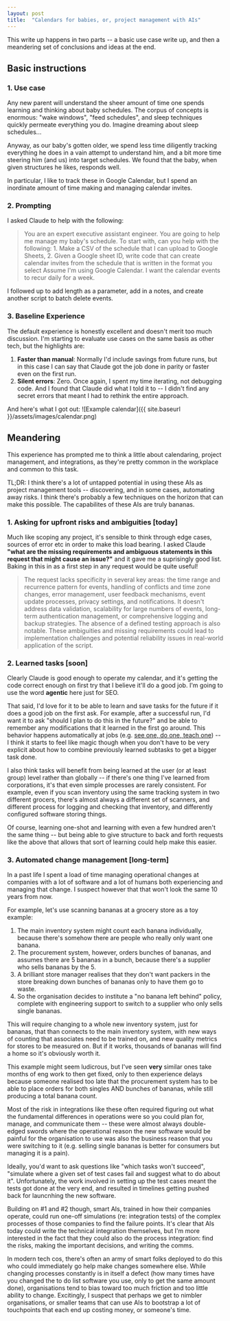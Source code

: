 ```yaml
---
layout: post
title:  "Calendars for babies, or, project management with AIs"
---
```


This write up happens in two parts -- a basic use case write up, and then a meandering set of conclusions and ideas at the end.

## Basic instructions

### 1. Use case
Any new parent will understand the sheer amount of time one spends learning and thinking about baby schedules. The corpus of concepts is enormous: "wake windows", "feed schedules", and sleep techniques quickly permeate everything you do. Imagine dreaming about sleep schedules...

Anyway, as our baby's gotten older, we spend less time diligently tracking everything he does in a vain attempt to understand him, and a bit more time steering him (and us) into target schedules. We found that the baby, when given structures he likes, responds well. 

In particular, I like to track these in Google Calendar, but I spend an inordinate amount of time making and managing calendar invites. 

### 2. Prompting

I asked Claude to help with the following:

> You are an expert executive assistant engineer. You are going to help me manage my baby's schedule. To start with, can you help with the following: 1. Make a CSV of the schedule that I can upload to Google Sheets, 2. Given a Google sheet ID, write code that can create calendar invites from the schedule that is written in the format you select
Assume I'm using Google Calendar. I want the calendar events to recur daily for a week.
>

I followed up to add length as a parameter, add in a notes, and create another script to batch delete events.

### 3. Baseline Experience
The default experience is honestly excellent and doesn't merit too much discussion. I'm starting to evaluate use cases on the same basis as other tech, but the highlights are: 

1. **Faster than manual**: Normally I'd include savings from future runs, but in this case I can say that Claude got the job done in parity or faster even on the first run.
2. **Silent errors**: Zero. Once again, I spent my time iterating, not debugging code. And I found that Claude did what I told it to -- I didn't find any secret errors that meant I had to rethink the entire approach.

And here's what I got out:
![Example calendar]({{ site.baseurl }}/assets/images/calendar.png)

## Meandering
This experience has prompted me to think a little about calendaring, project management, and integrations, as they're pretty common in the workplace and common to this task. 

TL;DR: I think there's a lot of untapped potential in using these AIs as project management tools -- discovering, and in some cases, automating away risks. I think there's probably a few techniques on the horizon that can make this possible. The capabilites of these AIs are truly bananas.

### 1. Asking for upfront risks and ambiguities [today]

Much like scoping any project, it's sensible to think through edge cases, sources of error etc in order to make this load bearing. I asked Claude __"what are the missing requirements and ambiguous statements in this request that might cause an issue?"__ and it gave me a suprisingly good list. Baking in this in as a first step in any request would be quite useful!

> The request lacks specificity in several key areas: the time range and recurrence pattern for events, handling of conflicts and time zone changes, error management, user feedback mechanisms, event update processes, privacy settings, and notifications. It doesn't address data validation, scalability for large numbers of events, long-term authentication management, or comprehensive logging and backup strategies. The absence of a defined testing approach is also notable. These ambiguities and missing requirements could lead to implementation challenges and potential reliability issues in real-world application of the script.

### 2. Learned tasks [soon]

Clearly Claude is good enough to operate my calendar, and it's getting the code correct enough on first try that I believe it'll do a good job. I'm going to use the word __agentic__ here just for SEO. 

That said, I'd love for it to be able to learn and save tasks for the future if it does a good job on the first ask. For example, after a successful run, I'd want it to ask "should I plan to do this in the future?" and be able to remember any modifications that it learned in the first go around. This behavior happens automatically at jobs (e.g. [see one, do one, teach one](https://www.ncbi.nlm.nih.gov/pmc/articles/PMC9258902/)) -- I think it starts to feel like magic though when you don't have to be very explicit about how to combine previously learned subtasks to get a bigger task done. 

I also think tasks will benefit from being learned at the user (or at least group) level rather than globally -- if there's one thing I've learned from corporations, it's that even simple processes are rarely consistent. For example, even if you scan inventory using the same tracking system in two different grocers, there's almost always a different set of scanners, and different process for logging and checking that inventory, and differently configured software storing things. 

Of course, learning one-shot and learning with even a few hundred aren't the same thing -- but being able to give structure to back and forth requests like the above that allows that sort of learning could help make this easier.

### 3. Automated change management [long-term]

In a past life I spent a load of time managing operational changes at companies with a lot of software and a lot of humans both experiencing and managing that change. I suspect however that that won't look the same 10 years from now.

For example, let's use scanning bananas at a grocery store as a toy example:
1. The main inventory system might count each banana individually, because there's somehow there are people who really only want one banana. 
2. The procurement system, however, orders bunches of bananas, and assumes there are 5 bananas in a bunch, because there's a supplier who sells bananas by the 5. 
3. A brilliant store manager realises that they don't want packers in the store breaking down bunches of bananas only to have them go to waste.
4. So the organisation decides to institute a "no banana left behind" policy, complete with engineering support to switch to a supplier who only sells single bananas. 

This will require changing to a whole new inventory system, just for bananas, that than connects to the main inventory system, with new ways of counting that associates need to be trained on, and new quality metrics for stores to be measured on. But if it works, thousands of bananas will find a home so it's obviously worth it.

This example might seem ludicrous, but I've seen __very__ similar ones take months of eng work to then get fixed, only to then experience delays because someone realised too late that the procurement system has to be able to place orders for both singles AND bunches of bananas, while still producing a total banana count.

Most of the risk in integrations like these often required figuring out what the fundamental differences in operations were so you could plan for, manage, and communicate them -- these were almost always double-edged swords where the operational reason the new software would be painful for the organisation to use was also the business reason that you were switching to it (e.g. selling single bananas is better for consumers but managing it is a pain).

Ideally, you'd want to ask questions like "which tasks won't succeed", "simulate where a given set of test cases fail and suggest what to do about it". Unfortunately, the work involved in setting up the test cases meant the tests got done at the very end, and resulted in timelines getting pushed back for launcnhing the new software.

Building on #1 and #2 though, smart AIs, trained in how their companies operate, could run one-off simulations (re: integration tests) of the complex processes of those companies to find the failure points. It's clear that AIs today could write the technical integration themselves, but I'm more interested in the fact that they could also do the process integration: find the risks, making the important decisions, and writing the comms. 

In modern tech cos, there's often an army of smart folks deployed to do this who could immediately go help make changes somewhere else. While changing processes constantly is in itself a defect (how many times have you changed the to do list software you use, only to get the same amount done), organisations tend to bias toward too much friction and too little ability to change. Excitingly, I suspect that perhaps we get to nimbler organisations, or smaller teams that can use AIs to bootstrap a lot of touchpoints that each end up costing money, or someone's time.